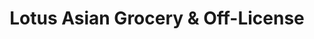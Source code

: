---
title: "Lotus Asian Grocery & Off-License"
url: /wexford/lotus-asian-grocery-und-off-license/
shop: Gemüse & Obst
---